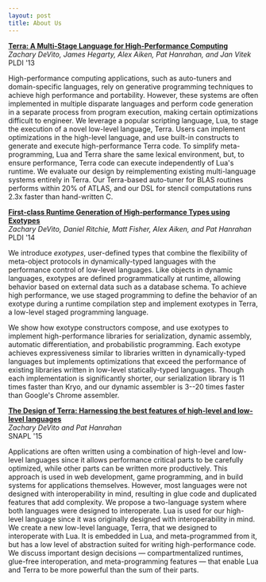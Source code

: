 ```yaml
---
layout: post
title: About Us
---
```


**[Terra: A Multi-Stage Language for High-Performance Computing](pldi071-devito.pdf)** <br/>
_Zachary DeVito, James Hegarty, Alex Aiken, Pat Hanrahan, and Jan Vitek_<br/>
PLDI '13

High-performance computing applications, such as auto-tuners and
domain-specific languages, rely on generative programming techniques to
achieve high performance and portability. However, these systems are often
implemented in multiple disparate languages and perform code generation in a
separate process from program execution, making certain optimizations
difficult to engineer. We leverage a popular scripting language, Lua, to
stage the execution of a novel low-level language, Terra. Users can
implement optimizations in the high-level language, and use built-in
constructs to generate and execute high-performance Terra code. To simplify
meta-programming, Lua and Terra share the same lexical environment, but, to
ensure performance, Terra code can execute independently of Lua's
runtime. We evaluate our design by reimplementing existing multi-language
systems entirely in Terra. Our Terra-based auto-tuner for BLAS routines
performs within 20% of ATLAS, and our DSL for stencil computations runs
2.3x faster than hand-written C.

**[First-class Runtime Generation of High-performance Types using Exotypes](pldi083-devito.pdf)** <br/>
_Zachary DeVito, Daniel Ritchie, Matt Fisher, Alex Aiken, and Pat Hanrahan_<br/>
PLDI '14

We introduce *exotypes*, user-defined types that combine the flexibility of meta-object protocols in dynamically-typed languages with the performance control of low-level languages. Like objects in dynamic languages, exotypes are defined programmatically at runtime, allowing behavior based on external data such as a database schema. To achieve high performance, we use staged programming to define the behavior of an exotype during a runtime compilation step and implement exotypes in Terra, a low-level staged programming language.

We show how exotype constructors compose, and use exotypes to implement high-performance libraries for serialization, dynamic assembly, automatic differentiation, and probabilistic programming. Each exotype achieves expressiveness similar to libraries written in dynamically-typed languages but implements optimizations that exceed the performance of existing libraries written in low-level statically-typed languages. Though each implementation is significantly shorter, our serialization library is 11 times faster than Kryo, and our dynamic assembler is 3--20 times faster than Google's Chrome assembler.

**[The Design of Terra: Harnessing the best features of high-level and low-level languages](snapl-devito.pdf)** <br/>
_Zachary DeVito and Pat Hanrahan_<br/>
SNAPL '15

Applications are often written using a combination of high-level and low-level languages since it allows performance critical parts to be carefully optimized, while other parts can be written more productively. This approach is used in web development, game programming, and in build systems for applications themselves. However, most languages were not designed with interoperability in mind, resulting in glue code and duplicated features that add complexity. We propose a two-language system where both languages were designed to interoperate. Lua is used for our high-level language since it was originally designed with interoperability in mind. We create a new low-level language, Terra, that we designed to interoperate with Lua. It is embedded in Lua, and meta-programmed from it, but has a low level of abstraction suited for writing high-performance code. We discuss important design decisions — compartmentalized runtimes, glue-free interoperation, and meta-programming features — that enable Lua and Terra to be more powerful than the sum of their parts.